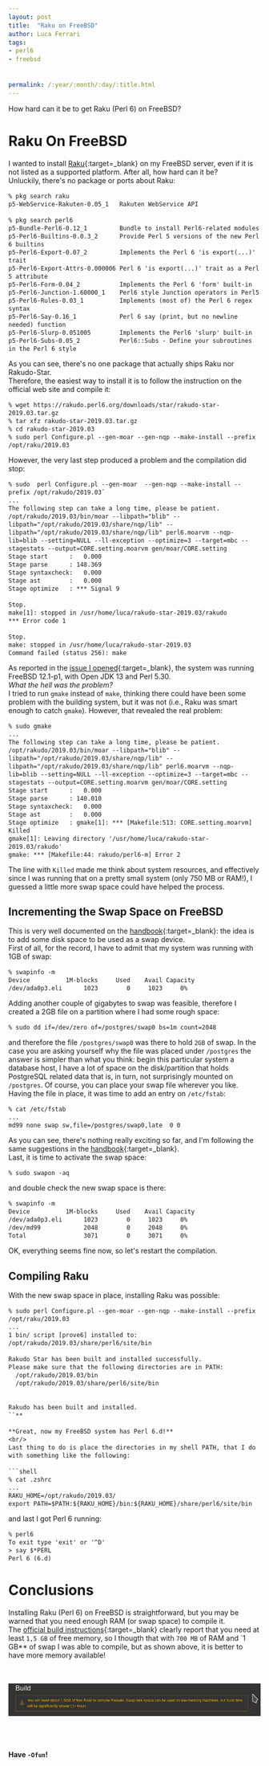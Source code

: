 ```yaml
---
layout: post
title:  "Raku on FreeBSD"
author: Luca Ferrari
tags:
- perl6
- freebsd


permalink: /:year/:month/:day/:title.html
---
```

How hard can it be to get Raku (Perl 6) on FreeBSD?

# Raku On FreeBSD

I wanted to install [Raku](https://raku.org){:target=_blank} on my FreeBSD server, even if it is not listed as a supported platform. After all, how hard can it be?
<br/>
Unluckily, there's no package or ports about Raku:

```shell
% pkg search raku
p5-WebService-Rakuten-0.05_1   Rakuten WebService API

% pkg search perl6
p5-Bundle-Perl6-0.12_1         Bundle to install Perl6-related modules
p5-Perl6-Builtins-0.0.3_2      Provide Perl 5 versions of the new Perl 6 builtins
p5-Perl6-Export-0.07_2         Implements the Perl 6 'is export(...)' trait
p5-Perl6-Export-Attrs-0.000006 Perl 6 'is export(...)' trait as a Perl 5 attribute
p5-Perl6-Form-0.04_2           Implements the Perl 6 'form' built-in
p5-Perl6-Junction-1.60000_1    Perl6 style Junction operators in Perl5
p5-Perl6-Rules-0.03_1          Implements (most of) the Perl 6 regex syntax
p5-Perl6-Say-0.16_1            Perl 6 say (print, but no newline needed) function
p5-Perl6-Slurp-0.051005        Implements the Perl6 'slurp' built-in
p5-Perl6-Subs-0.05_2           Perl6::Subs - Define your subroutines in the Perl 6 style
```

As you can see, there's no one package that actually ships Raku nor Rakudo-Star.
<br/>
Therefore, the easiest way to install it is to follow the instruction on the official web site and compile it:

```shell
% wget https://rakudo.perl6.org/downloads/star/rakudo-star-2019.03.tar.gz
% tar xfz rakudo-star-2019.03.tar.gz
% cd rakudo-star-2019.03
% sudo perl Configure.pl --gen-moar --gen-nqp --make-install --prefix /opt/raku/2019.03
```

However, the very last step produced a problem and the compilation did stop:

```shell
% sudo  perl Configure.pl --gen-moar  --gen-nqp --make-install --prefix /opt/rakudo/2019.03`
...
The following step can take a long time, please be patient.
/opt/rakudo/2019.03/bin/moar --libpath="blib" --libpath="/opt/rakudo/2019.03/share/nqp/lib" --libpath="/opt/rakudo/2019.03/share/nqp/lib" perl6.moarvm --nqp-lib=blib --setting=NULL --ll-exception --optimize=3 --target=mbc --stagestats --output=CORE.setting.moarvm gen/moar/CORE.setting
Stage start      :   0.000
Stage parse      : 148.369
Stage syntaxcheck:   0.000
Stage ast        :   0.000
Stage optimize   : *** Signal 9

Stop.
make[1]: stopped in /usr/home/luca/rakudo-star-2019.03/rakudo
*** Error code 1

Stop.
make: stopped in /usr/home/luca/rakudo-star-2019.03
Command failed (status 256): make
```

As reported in the [issue I opened](https://github.com/rakudo/star/issues/150){:target=_blank}, the system was running FreeBSD 12.1-p1, with Open JDK 13 and Perl 5.30. 
<br/>
*What the hell was the problem?*
<br/>
I tried to run `gmake` instead of `make`, thinking there could have been some problem with the building system, but it was not (i.e., Raku was smart enough to catch `gmake`). However, that revealed the real problem:

```shell
% sudo gmake
...
The following step can take a long time, please be patient.
/opt/rakudo/2019.03/bin/moar --libpath="blib" --libpath="/opt/rakudo/2019.03/share/nqp/lib" --libpath="/opt/rakudo/2019.03/share/nqp/lib" perl6.moarvm --nqp-lib=blib --setting=NULL --ll-exception --optimize=3 --target=mbc --stagestats --output=CORE.setting.moarvm gen/moar/CORE.setting
Stage start      :   0.000
Stage parse      : 140.010
Stage syntaxcheck:   0.000
Stage ast        :   0.000
Stage optimize   : gmake[1]: *** [Makefile:513: CORE.setting.moarvm] Killed
gmake[1]: Leaving directory '/usr/home/luca/rakudo-star-2019.03/rakudo'
gmake: *** [Makefile:44: rakudo/perl6-m] Error 2
```

The line with `Killed` made me think about system resources, and effectively since I was running that on a pretty small system (only 750 MB or RAM!), I guessed a little more swap space could have helped the process.

## Incrementing the Swap Space on FreeBSD

This is very well documented on the [handbook](https://www.freebsd.org/doc/en_US.ISO8859-1/books/handbook/adding-swap-space.html){:target=_blank}: the idea is to add some disk space to be used as a swap device.
<br/>
First of all, for the record, I have to admit that my system was running with 1GB of swap:

```shell
% swapinfo -m
Device          1M-blocks     Used    Avail Capacity
/dev/ada0p3.eli      1023        0     1023     0%
```

Adding another couple of gigabytes to swap was feasible, therefore I created a 2GB file on a partition where I had some rough space:

```shell
% sudo dd if=/dev/zero of=/postgres/swap0 bs=1m count=2048
```

and therefore the file `/postgres/swap0` was there to hold `2GB` of swap. In the case you are asking yourself why the file was placed under `/postgres` the answer is simpler than what you think: begin this particular system a database host, I have a lot of space on the disk/partition that holds PostgreSQL related data that is, in turn, not surprisingly mounted on `/postgres`. Of course, you can place your swap file wherever you like.
<br/>
Having the file in place, it was time to add an entry on `/etc/fstab`:

```shell
% cat /etc/fstab
...
md99 none swap sw,file=/postgres/swap0,late  0 0
```

As you can see, there's nothing really exciting so far, and I'm following the same suggestions in the [handbook](https://www.freebsd.org/doc/en_US.ISO8859-1/books/handbook/adding-swap-space.html){:target=_blank}. 
<br/>
Last, it is time to activate the swap space:

```shell
% sudo swapon -aq
```
and double check the new swap space is there:

```shell
% swapinfo -m
Device          1M-blocks     Used    Avail Capacity
/dev/ada0p3.eli      1023        0     1023     0%
/dev/md99            2048        0     2048     0%
Total                3071        0     3071     0%
```

OK, everything seems fine now, so let's restart the compilation.

## Compiling Raku

With the new swap space in place, installing Raku was possible:

```shell
% sudo perl Configure.pl --gen-moar --gen-nqp --make-install --prefix /opt/raku/2019.03
...
1 bin/ script [prove6] installed to:
/opt/rakudo/2019.03/share/perl6/site/bin

Rakudo Star has been built and installed successfully.
Please make sure that the following directories are in PATH:
  /opt/rakudo/2019.03/bin
  /opt/rakudo/2019.03/share/perl6/site/bin


Rakudo has been built and installed.
``**

**Great, now my FreeBSD system has Perl 6.d!**
<br/>
Last thing to do is place the directories in my shell PATH, that I do with something like the following:

```shell
% cat .zshrc
...
RAKU_HOME=/opt/rakudo/2019.03/
export PATH=$PATH:${RAKU_HOME}/bin:${RAKU_HOME}/share/perl6/site/bin
```

and last I got Perl 6 running:

```shell
% perl6
To exit type 'exit' or '^D'
> say $*PERL
Perl 6 (6.d)
```


# Conclusions

Installing Raku (Perl 6) on FreeBSD is straightforward, but you may be warned that you need enough RAM (or swap space) to compile it.
<br/>
The [official build instructions](https://rakudo.org/files/star/source){:target=_blank} clearly report that you need at least `1,5 GB` of free memory, so I thougth that with `700 MB` of RAM and `1 GB** of swap I was able to compile, but as shown above, it is better to have more memory available!

<br/>
<br/>
<center>
<img src="/images/posts/raku/raku_swap_space.png" />
</center>
<br/>
<br/>
<br/>

**Have `-Ofun`!**
